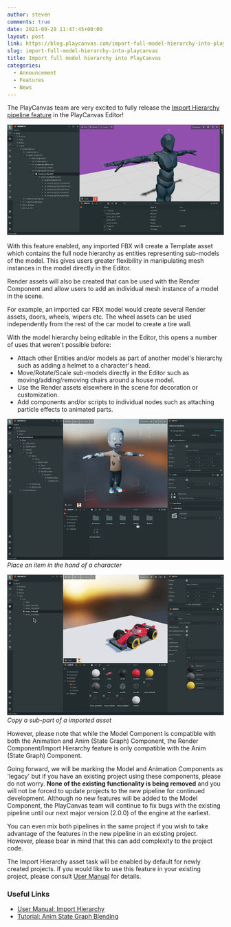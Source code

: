 ```yaml
---
author: steven
comments: true
date: 2021-09-28 11:47:45+00:00
layout: post
link: https://blog.playcanvas.com/import-full-model-hierarchy-into-playcanvas/
slug: import-full-model-hierarchy-into-playcanvas
title: Import full model hierarchy into PlayCanvas
categories:
  - Announcement
  - Features
  - News
---
```


The PlayCanvas team are very excited to fully release the [Import Hierarchy pipeline feature](https://developer.playcanvas.com/en/user-manual/assets/import-pipeline/import-hierarchy/) in the PlayCanvas Editor!

[![Edit Hierarchy](/assets/media/edit-hierarchy.gif)](/assets/media/edit-hierarchy.gif)

With this feature enabled, any imported FBX will create a Template asset which contains the full node hierarchy as entities representing sub-models of the model. This gives users greater flexibility in manipulating mesh instances in the model directly in the Editor.

Render assets will also be created that can be used with the Render Component and allow users to add an individual mesh instance of a model in the scene.

For example, an imported car FBX model would create several Render assets, doors, wheels, wipers etc. The wheel assets can be used independently from the rest of the car model to create a tire wall.

With the model hierarchy being editable in the Editor, this opens a number of uses that weren't possible before:

- Attach other Entities and/or models as part of another model's hierarchy such as adding a helmet to a character's head.
- Move/Rotate/Scale sub-models directly in the Editor such as moving/adding/removing chairs around a house model.
- Use the Render assets elsewhere in the scene for decoration or customization.
- Add components and/or scripts to individual nodes such as attaching particle effects to animated parts.

[![Place Item in Hand](/assets/media/editor-template-asset-item-in-hand.gif)](/assets/media/editor-template-asset-item-in-hand.gif)
_Place an item in the hand of a character_

[![Copy Parts of Hierarchy](/assets/media/editor-template-asset-copy-mesh.gif)](/assets/media/editor-template-asset-copy-mesh.gif)
_Copy a sub-part of a imported asset_

However, please note that while the Model Component is compatible with both the Animation and Anim (State Graph) Component, the Render Component/Import Hierarchy feature is only compatible with the Anim (State Graph) Component.

Going forward, we will be marking the Model and Animation Components as 'legacy' but if you have an existing project using these components, please do not worry. **None of the existing functionality is being removed** and you will not be forced to update projects to the new pipeline for continued development. Although no new features will be added to the Model Component, the PlayCanvas team will continue to fix bugs with the existing pipeline until our next major version (2.0.0) of the engine at the earliest.

You can even mix both pipelines in the same project if you wish to take advantage of the features in the new pipeline in an existing project. However, please bear in mind that this can add complexity to the project code.

The Import Hierarchy asset task will be enabled by default for newly created projects. If you would like to use this feature in your existing project, please consult [User Manual](https://developer.playcanvas.com/en/user-manual/assets/import-pipeline/import-hierarchy/) for details.

### Useful Links

- [User Manual: Import Hierarchy](https://developer.playcanvas.com/en/user-manual/assets/import-pipeline/import-hierarchy/)
- [Tutorial: Anim State Graph Blending](https://developer.playcanvas.com/en/tutorials/anim-blending/)
